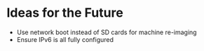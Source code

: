 # Ideas for the Future

- Use network boot instead of SD cards for machine re-imaging
- Ensure IPv6 is all fully configured
